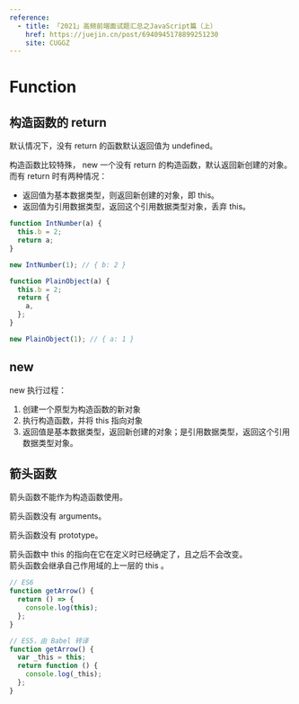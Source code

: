```yaml
---
reference:
  - title: 「2021」高频前端面试题汇总之JavaScript篇（上）
    href: https://juejin.cn/post/6940945178899251230
    site: CUGGZ
---
```


# Function

## 构造函数的 return

默认情况下，没有 return 的函数默认返回值为 undefined。

构造函数比较特殊， new 一个没有 return 的构造函数，默认返回新创建的对象。
<br/>而有 return 时有两种情况：

- 返回值为基本数据类型，则返回新创建的对象，即 this。
- 返回值为引用数据类型，返回这个引用数据类型对象，丢弃 this。

```js
function IntNumber(a) {
  this.b = 2;
  return a;
}

new IntNumber(1); // { b: 2 }
```

```js
function PlainObject(a) {
  this.b = 2;
  return {
    a,
  };
}

new PlainObject(1); // { a: 1 }
```

## new

new 执行过程：

1. 创建一个原型为构造函数的新对象
2. 执行构造函数，并将 this 指向对象
3. 返回值是基本数据类型，返回新创建的对象；是引用数据类型，返回这个引用数据类型对象。

<!--@include: ../../interview/questions/write-new.md-->

## 箭头函数

箭头函数不能作为构造函数使用。

箭头函数没有 arguments。

箭头函数没有 prototype。

箭头函数中 this 的指向在它在定义时已经确定了，且之后不会改变。
<br/>箭头函数会继承自己作用域的上一层的 this 。

```js
// ES6
function getArrow() {
  return () => {
    console.log(this);
  };
}

// ES5，由 Babel 转译
function getArrow() {
  var _this = this;
  return function () {
    console.log(_this);
  };
}
```
